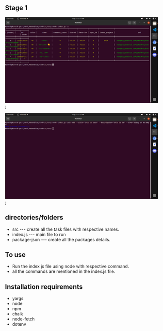 ## Stage 1

![display](/images/allproject.png " img");


![display2](/images/task.png " img2");



## directories/folders
* src --- create all the task files with respective names.
* index.js --- main file to run
* package-json --- create all the packages details.

## To use

* Run the index js file using node with respective command.
* all the commands are mentioned in the index.js file.

## Installation requirements

* yargs
* node
* npm 
* chalk
* node-fetch
* dotenv

